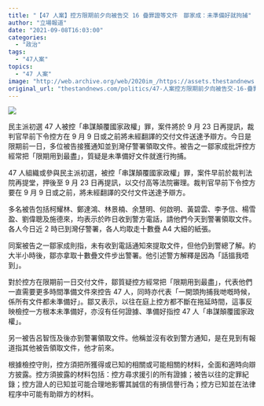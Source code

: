 ```yaml
---
title: "【47 人案】控方限期前夕向被告交 16 疊罪證等文件　鄒家成：未準備好就拘捕"
author: "立場報道"
date: "2021-09-08T16:03:00"
categories:
  - "政治"
tags:
  - "47人案"
topics:
  - "47 人案"
image: "http://web.archive.org/web/2020im_/https://assets.thestandnews.com/media/photos/owen_zxCrstk.png"
original_url: "thestandnews.com/politics/47-人案控方限期前夕向被告交-16-疊罪證等文件-鄒家成未準備好就拘捕"
---
```

![](http://web.archive.org/web/2020im_/https://assets.thestandnews.com/media/photos/owen_zxCrstk.png)

民主派初選 47 人被控「串謀顛覆國家政權」罪，案件將於 9 月 23 日再提訊，裁判官早前下令控方在 9 月 9 日或之前將未經翻譯的交付文件送達予辯方。今日是限期前一日，多位被告接獲通知並到灣仔警署領取文件。被告之一鄒家成批評控方經常把「限期用到最盡」，質疑是未準備好文件就進行拘捕。

47 人組織或參與民主派初選，被控「串謀顛覆國家政權」罪，案件早前於裁判法院再提堂，押後至 9 月 23 日再提訊，以交付高等法院審理。裁判官早前下令控方要在 9 月 9 日或之前，將未經翻譯的交付文件送達予辯方。

多名被告包括柯耀林、鄭達鴻、林景楠、余慧明、何啟明、黃碧雲、李予信、楊雪盈、劉偉聰及施德來，均表示於昨日收到警方電話，請他們今天到警署領取文件。各人今日近 2 時已到灣仔警署，各人均取走十數疊 A4 大細的紙張。

同案被告之一鄒家成則指，未有收到電話通知來提取文件，但他仍到警總了解。約大半小時後，鄒亦拿取十數疊文件步出警署。他引述警方解釋是因為「話搵我唔到」。

對於控方在限期前一日交付文件，鄒質疑控方經常把「限期用到最盡」，代表他們一直需要更多時間準備文件來控告 47 人，同時亦代表「一開頭拘捕我哋嘅時候，係所有文件都未準備好」。鄒又表示，以往在庭上控方都不斷在拖延時間，這事反映檢控一方根本未準備好，亦沒有任何證據、準備好指控 47 人「串謀顛覆國家政權」。

另一被告呂智恆及後亦到警署領取文件。他稱並沒有收到警方通知，是在見到有報道指其他被告領取文件，他才前來。

根據檢控守則，控方須把所獲得或已知的相關或可能相關的材料，全面和適時向辯方披露。控方須披露的材料包括：控方尋求援引的所有證據；被告以往的定罪紀錄；控方證人的已知並可能合理地影響其誠信的有損信譽行為；控方已知並在法律程序中可能有助辯方的材料。